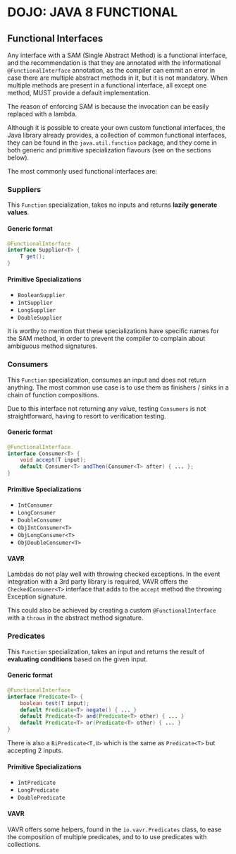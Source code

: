# DOJO: JAVA 8 FUNCTIONAL


## Functional Interfaces

Any interface with a SAM (Single Abstract Method) is a functional interface, and the recommendation is that they are 
annotated with the informational `@FunctionalInterface` annotation, as the compiler can emmit an error in case there are
multiple abstract methods in it, but it is not mandatory. When multiple methods are present in a functional interface, 
all except one method, MUST provide a default implementation.

The reason of enforcing SAM is because the invocation can be easily replaced with a lambda.

Although it is possible to create your own custom functional interfaces, the Java library already provides, a collection 
of common functional interfaces, they can be found in the `java.util.function` package, and they come in both 
generic and primitive specialization flavours (see on the sections below).

The most commonly used functional interfaces are:

### Suppliers

This `Function` specialization, takes no inputs and returns **lazily generate values**.

#### Generic format

```java
@FunctionalInterface
interface Supplier<T> {
    T get(); 
}
```

#### Primitive Specializations

- `BooleanSupplier`
- `IntSupplier`
- `LongSupplier`
- `DoubleSupplier`

It is worthy to mention that these specializations have specific names for the SAM method, in order to prevent the 
compiler to complain about ambiguous method signatures. 


### Consumers

This `Function` specialization, consumes an input and does not return anything. The most common use case is to use them
as finishers / sinks in a chain of function compositions.

Due to this interface not returning any value, testing `Consumers` is not straightforward, having to resort to 
verification testing.

#### Generic format

```java
@FunctionalInterface
interface Consumer<T> {
    void accept(T input);
    default Consumer<T> andThen(Consumer<T> after) { ... };
}
```

#### Primitive Specializations

- `IntConsumer`
- `LongConsumer`
- `DoubleConsumer`
- `ObjIntConsumer<T>`
- `ObjLongConsumer<T>`
- `ObjDoubleConsumer<T>`

#### VAVR

Lambdas do not play well with throwing checked exceptions. In the event integration with a 3rd party library is required,
VAVR offers the `CheckedConsumer<T>` interface that adds to the `accept` method the throwing Exception signature.

This could also be achieved by creating a custom `@FunctionalInterface` with a `throws` in the abstract method signature.


### Predicates

This `Function` specialization, takes an input and returns the result of **evaluating conditions** based on the given input.
 
#### Generic format

```java
@FunctionalInterface
interface Predicate<T> {
    boolean test(T input); 
    default Predicate<T> negate() { ... }
    default Predicate<T> and(Predicate<T> other) { ... }
    default Predicate<T> or(Predicate<T> other) { ... }
}
```

There is also a `BiPredicate<T,U>` which is the same as `Predicate<T>` but accepting 2 inputs.

#### Primitive Specializations

- `IntPredicate`
- `LongPredicate`
- `DoublePredicate`

#### VAVR 

VAVR offers some helpers, found in the `io.vavr.Predicates` class, to ease the composition of multiple predicates, and to 
to use predicates with collections.
